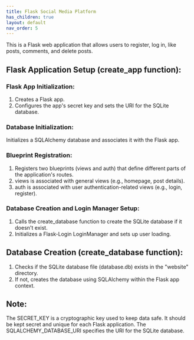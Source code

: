 ```yaml
---
title: Flask Social Media Platform
has_children: true
layout: default
nav_order: 5
---
```


This is a Flask web application that allows users to register, log in, like posts, comments, and delete posts. 

## Flask Application Setup (create_app function):
### Flask App Initialization:
1. Creates a Flask app.
2. Configures the app's secret key and sets the URI for the SQLite database.
### Database Initialization:
Initializes a SQLAlchemy database and associates it with the Flask app.
### Blueprint Registration:
1. Registers two blueprints (views and auth) that define different parts of the application's routes.
2. views is associated with general views (e.g., homepage, post details).
3. auth is associated with user authentication-related views (e.g., login, register).
### Database Creation and Login Manager Setup:
1. Calls the create_database function to create the SQLite database if it doesn't exist.
2. Initializes a Flask-Login LoginManager and sets up user loading.
## Database Creation (create_database function):
1. Checks if the SQLite database file (database.db) exists in the "website" directory.
2. If not, creates the database using SQLAlchemy within the Flask app context.

## Note:
The SECRET_KEY is a cryptographic key used to keep data safe. It should be kept secret and unique for each Flask application.
The SQLALCHEMY_DATABASE_URI specifies the URI for the SQLite database.